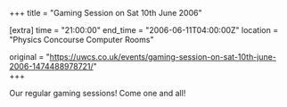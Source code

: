 +++
title = "Gaming Session on Sat 10th June 2006"

[extra]
time = "21:00:00"
end_time = "2006-06-11T04:00:00Z"
location = "Physics Concourse Computer Rooms"

original = "https://uwcs.co.uk/events/gaming-session-on-sat-10th-june-2006-1474488978721/"    
+++

Our regular gaming sessions\! Come one and all\!

